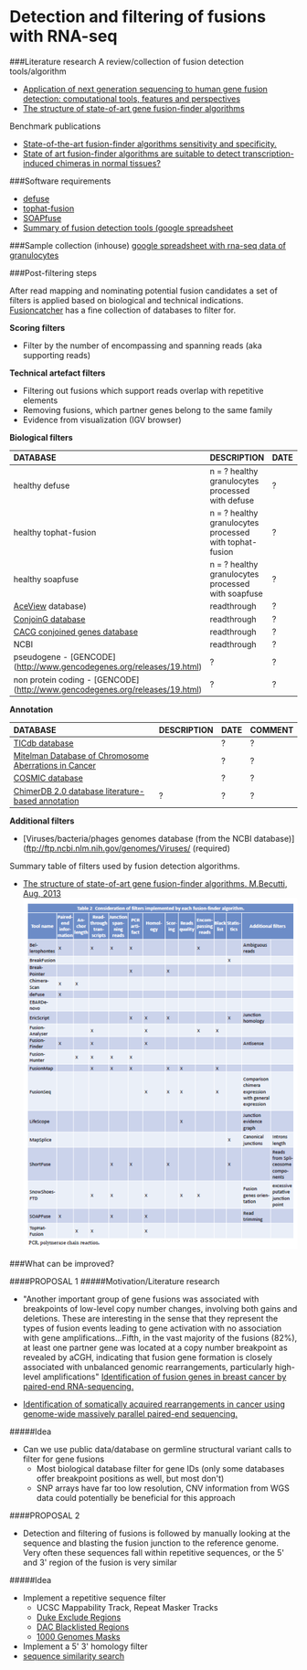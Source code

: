 Detection and filtering of fusions with RNA-seq
====================================================

###Literature research
A review/collection of fusion detection tools/algorithm 
+ [Application of next generation sequencing to human gene fusion detection: computational tools, features and perspectives](http://bib.oxfordjournals.org/content/14/4/506)
+ [The structure of state-of-art gene fusion-finder algorithms](https://www.oapublishinglondon.com/article/617)

Benchmark publications
+ [State-of-the-art fusion-finder algorithms sensitivity and specificity.](http://www.ncbi.nlm.nih.gov/pubmed/23555082)
+ [State of art fusion-finder algorithms are suitable to detect transcription-induced chimeras in normal tissues?](http://www.ncbi.nlm.nih.gov/pubmed/23815381)

###Software requirements
+ [defuse](http://sourceforge.net/projects/defuse/)
+ [tophat-fusion](http://ccb.jhu.edu/software/tophat/fusion_index.html)
+ [SOAPfuse](http://soap.genomics.org.cn/soapfuse.html)
+ [Summary of fusion detection tools (google spreadsheet](https://docs.google.com/spreadsheet/ccc?key=0ArsHWemp6jw_dGlheGZwT21ONjl0WW9VYVEwWEpyYUE#gid=2)

###Sample collection (inhouse)
[google spreadsheet with rna-seq data of granulocytes](linktospreadsheet)

###Post-filtering steps

After read mapping and nominating potential fusion candidates a set of filters is applied based on biological and technical indications. [Fusioncatcher](https://code.google.com/p/fusioncatcher/wiki/Manual#3.3_-_Genomic_Databases) has a fine collection of databases to filter for.

**Scoring filters**
+ Filter by the number of encompassing and spanning reads (aka supporting reads)

**Technical artefact filters**
+ Filtering out fusions which support reads overlap with repetitive elements
+ Removing fusions, which partner genes belong to the same family
+ Evidence from visualization (IGV browser)

**Biological filters**

| DATABASE                  | DESCRIPTION                 | DATE   | COMMENT |
| :------------------------ |:----------------------------|:-------|:--------|
| healthy defuse | n = ? healthy granulocytes processed with defuse | ? | ? |
| healthy tophat-fusion | n = ? healthy granulocytes processed with tophat-fusion | ? | ? | 
| healthy soapfuse | n = ? healthy granulocytes processed with soapfuse | ? | ? | 
| [AceView](http://www.ncbi.nlm.nih.gov/IEB/Research/Acembly/index.html?human) database)|  readthrough  |   ?     | ? |
| [ConjoinG database](http://metasystems.riken.jp/conjoing/) | readthrough |  ? | ? |
| [CACG conjoined genes database](http://cgc.kribb.re.kr/map/) | readthrough | ? | ? | 
| NCBI | readthrough | ? |  ? | ? |
| pseudogene - [GENCODE] (http://www.gencodegenes.org/releases/19.html) | ? | ? | ? | 
| non protein coding - [GENCODE] (http://www.gencodegenes.org/releases/19.html) | ? | ? | ? | 

**Annotation**

| DATABASE                  | DESCRIPTION                 | DATE   | COMMENT |
| :------------------------ |:----------------------------|:-------|:--------|
| [TICdb database](http://www.unav.es/genetica/TICdb/) |    |   ?     | ? |
| [Mitelman Database of Chromosome Aberrations in Cancer](http://cgap.nci.nih.gov/Chromosomes/Mitelman.) |    |   ?     | ? |
| [COSMIC database](http://cancer.sanger.ac.uk/cancergenome/projects/cosmic/) |    |   ?     | ? |
| [ChimerDB 2.0 database literature-based annotation](http://ercsb.ewha.ac.kr/FusionGene/) | ? | ? | ? | 


**Additional filters**
+ [Viruses/bacteria/phages genomes database (from the NCBI database)](ftp://ftp.ncbi.nlm.nih.gov/genomes/Viruses/ (required)

Summary table of filters used by fusion detection algorithms.
+ [The structure of state-of-art gene fusion-finder algorithms. M.Becutti, Aug, 2013](https://www.oapublishinglondon.com/article/617)
![image](../img/filters.png)

###What can be improved?

####PROPOSAL 1
#####Motivation/Literature research
+ "Another important group of gene fusions was associated with breakpoints of low-level copy number changes, involving both gains and deletions. These are interesting in the sense that they represent the types of fusion events leading to gene activation with no association with gene amplifications...Fifth, in the vast majority of the fusions (82%), at least one partner gene was located at a copy number breakpoint as revealed by aCGH, indicating that fusion gene formation is closely associated with unbalanced genomic rearrangements, particularly high-level amplifications" [Identification of fusion genes in breast cancer by paired-end RNA-sequencing.](http://genomebiology.com/content/12/1/R6)

+ [Identification of somatically acquired rearrangements in cancer using genome-wide massively parallel paired-end sequencing.](http://www.nature.com/ng/journal/v40/n6/fig_tab/ng.128_F3.html)


#####Idea
+ Can we use public data/database on germline structural variant calls to filter for gene fusions
  + Most biological database filter for gene IDs (only some databases offer breakpoint positions as well, but most don't)
  + SNP arrays have far too low resolution, CNV information from WGS data could potentially be beneficial for this approach

####PROPOSAL 2
+ Detection and filtering of fusions is followed by manually looking at the sequence and blasting the fusion junction to the reference genome. Very often these sequences fall within repetitive sequences, or the 5' and 3' region of the fusion is very similar

#####Idea
  + Implement a repetitive sequence filter
    + UCSC Mappability Track, Repeat Masker Tracks 
    + [Duke Exclude Regions](http://hgdownload.cse.ucsc.edu/goldenPath/hg18/encodeDCC/wgEncodeMapability/) 
    + [DAC Blacklisted Regions](http://hgwdev.cse.ucsc.edu/cgi-bin/hgFileUi?db=hg19&g=wgEncodeMapability)
    + [1000 Genomes Masks](http://www.1000genomes.org/announcements/genome-accessibility-information-now-available-1000-genomes-browser-2012-09-06)
  + Implement a 5' 3' homology filter
  + [sequence similarity search](http://www.ebi.ac.uk/Tools/sss/)


